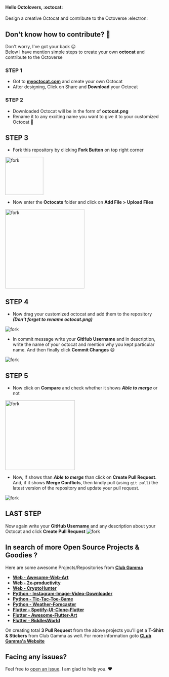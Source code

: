 #### Hello Octolovers, :octocat: <br>
Design a creative Octocat and contribute to the Octoverse :electron:

## Don't know how to contribute? 📝
Don't worry, I've got your back :wink: <br>
Below I have mention simple steps to create your own **octocat** and contribute to the Octoverse

### STEP 1
- Got to **[myoctocat.com](https://myoctocat.com/)** and create your own Octocat 
- After designing, Click on Share and **Download** your Octocat

### STEP 2
- Downloaded Octocat will be in the form of **octocat.png**
- Rename it to any exciting name you want to give it to your customized Octocat :star_struck:

## STEP 3 
- Fork this repository by clicking **Fork Button** on top right corner
<img align="centre" alt="fork" width=120 src="https://github.com/rudrabarad/Octoverse/blob/master/Assets/fork.PNG" />

- Now enter the **Octocats** folder and click on **Add File > Upload Files**
<img align="centre" alt="fork" width=250 src="https://github.com/rudrabarad/Octoverse/blob/master/Assets/add.PNG" />


## STEP 4
- Now drag your customized octocat and add them to the repository ***(Don't forget to rename **octocat.png**)***
<img align="center" alt="fork" src="https://github.com/rudrabarad/Octoverse/blob/master/Assets/upload.PNG" />

- In commit message write your **GitHub Username** and in description, write the name of your octocat and mention why you kept particular name. And then finally click **Commit Changes** :smile:
<img align="center" alt="fork" src="https://github.com/rudrabarad/Octoverse/blob/master/Assets/commit.PNG" />

## STEP 5 
- Now click on **Compare** and check whether it shows ***Able to merge*** or not
<img align="centre" width=220 alt="fork" src="https://github.com/rudrabarad/Octoverse/blob/master/Assets/compare.PNG"/>

- Now, if shows than ***Able to merge*** than click on **Create Pull Request**. And, if it shows **Merge Conflicts**, then kindly pull (using ```git pull```) the latest version of the repository and update your pull request.
<img align="centre" alt="fork" src="https://github.com/rudrabarad/Octoverse/blob/master/Assets/merge.PNG"/>

## LAST STEP
Now again write your **GitHub Username** and any description about your Octocat and click **Create Pull Request**
<img align="centre" alt="fork" src="https://github.com/rudrabarad/Octoverse/blob/master/Assets/pr2.PNG"/><br>

## In search of more Open Source Projects & Goodies ? 
Here are some awesome Projects/Repositories from [**Club Gamma**](https://github.com/clubgamma)
- [**Web - Awesome-Web-Art**](https://github.com/clubgamma/Awesome-Web-Art)
- [**Web - 2x-productivity**](https://github.com/clubgamma/2x-productivity)
- [**Web - CryptoHunter**](https://github.com/clubgamma/CryptoHunter)
- [**Python - Instagram-Image-Video-Downloader**](https://github.com/clubgamma/Instagram-Image-Video-Downloader)
- [**Python - Tic-Tac-Toe-Game**](https://github.com/clubgamma/Tic-Tac-Toe-Game)
- [**Python - Weather-Forecaster**](https://github.com/clubgamma/Weather-Forecaster)
- [**Flutter - Spotify-UI-Clone-Flutter**](https://github.com/clubgamma/Spotify-UI-Clone-Flutter)
- [**Flutter - Awesome-Flutter-Art**](https://github.com/clubgamma/Awesome-Flutter-Art)
- [**Flutter - RiddlesWorld**](https://github.com/clubgamma/RiddlesWorld)

On creating total **3 Pull Request** from the above projects you'll get a **T-Shirt & Stickers** from Club Gamma as well. For more information goto [**CLub Gamma'a Website**](https://clubgamma.github.io/hacktoberfest/#home)

## Facing any issues?

Feel free to [open an issue](https://github.com/rudrabarad/Octoverse/issues/new?assignees=&labels=Query&title=Query). I am glad to help you. ❤️
